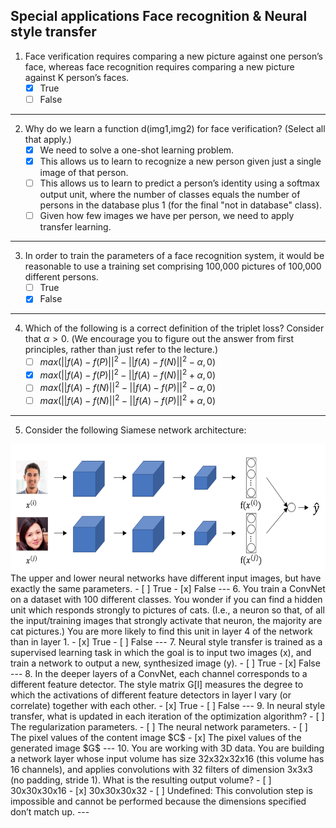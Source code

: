 ## Special applications Face recognition & Neural style transfer

1. Face verification requires comparing a new picture against one person’s face, whereas face recognition requires comparing a new picture against K person’s faces.
    - [x] True
    - [ ] False
---
2. Why do we learn a function d(img1,img2) for face verification? (Select all that apply.)
    - [x] We need to solve a one-shot learning problem.
    - [x] This allows us to learn to recognize a new person given just a single image of that person.
    - [ ] This allows us to learn to predict a person’s identity using a softmax output unit, where the number of classes equals the number of persons in the database plus 1 (for the final "not in database" class).
    - [ ] Given how few images we have per person, we need to apply transfer learning.
---
3. In order to train the parameters of a face recognition system, it would be reasonable to use a training set comprising 100,000 pictures of 100,000 different persons.
    - [ ] True
    - [x] False
---
4. Which of the following is a correct definition of the triplet loss? Consider that $\alpha>0$. (We encourage you to figure out the answer from first principles, rather than just refer to the lecture.)
    - [ ] $max(||f(A)−f(P)||^2−||f(A)−f(N)||^2-\alpha,0)$
    - [x] $max(||f(A)−f(P)||^2−||f(A)−f(N)||^2+\alpha,0)$
    - [ ] $max(||f(A)−f(N)||^2−||f(A)−f(P)||^2-\alpha,0)$
    - [ ] $max(||f(A)−f(N)||^2−||f(A)−f(P)||^2+\alpha,0)$
---
5. Consider the following Siamese network architecture:
  <center><img src='images/1.png' width='618' height='203'/></center>
The upper and lower neural networks have different input images, but have exactly the same parameters.
    - [ ] True
    - [x] False
---
6. You train a ConvNet on a dataset with 100 different classes. You wonder if you can find a hidden unit which responds strongly to pictures of cats. (I.e., a neuron so that, of all the input/training images that strongly activate that neuron, the majority are cat pictures.) You are more likely to find this unit in layer 4 of the network than in layer 1.
    - [x] True
    - [ ] False
---
7. Neural style transfer is trained as a supervised learning task in which the goal is to input two images (x), and train a network to output a new, synthesized image (y).
    - [ ] True
    - [x] False
---
8. In the deeper layers of a ConvNet, each channel corresponds to a different feature detector. The style matrix G[l] measures the degree to which the activations of different feature detectors in layer l vary (or correlate) together with each other.
    - [x] True
    - [ ] False
---
9. In neural style transfer, what is updated in each iteration of the optimization algorithm?
    - [ ] The regularization parameters.
    - [ ] The neural network parameters.
    - [ ] The pixel values of the content image $C$
    - [x] The pixel values of the generated image $G$
---
10. You are working with 3D data. You are building a network layer whose input volume has size 32x32x32x16 (this volume has 16 channels), and applies convolutions with 32 filters of dimension 3x3x3 (no padding, stride 1). What is the resulting output volume?
    - [ ] 30x30x30x16
    - [x] 30x30x30x32
    - [ ] Undefined: This convolution step is impossible and cannot be performed because the dimensions specified don’t match up.
---